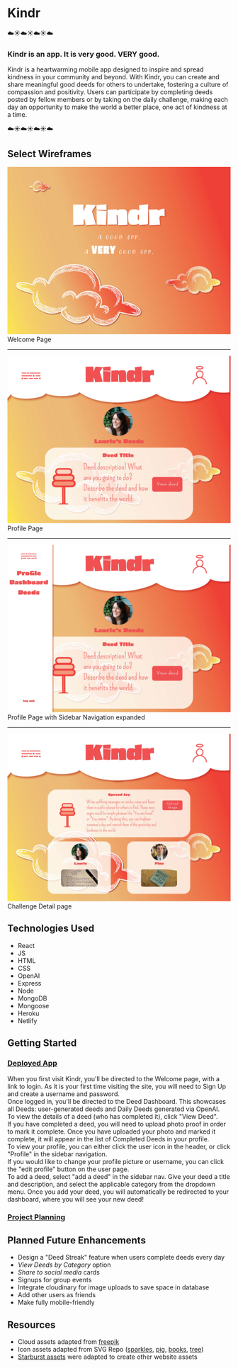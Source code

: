 # Kindr
☁️☀️☁️☀️☁️☀️☁️
### Kindr is an app. It is very good. VERY good.
Kindr is a heartwarming mobile app designed to inspire and spread kindness in your community and beyond. With Kindr, you can create and share meaningful good deeds for others to undertake, fostering a culture of compassion and positivity. Users can participate by completing deeds posted by fellow members or by taking on the daily challenge, making each day an opportunity to make the world a better place, one act of kindness at a time.

☁️☀️☁️☀️☁️☀️☁️

## Select Wireframes
![Desktop Homepage](wireframes/desktop-welcomepage.jpg)
Welcome Page
<hr>

![Profile Page](wireframes/profile-page.jpg)
Profile Page
<hr>

![Profile Page](wireframes/sidebar-expanded.jpg)
Profile Page with Sidebar Navigation expanded
<hr>

![Profile Page](wireframes/show-challenge.jpg)
Challenge Detail page


## Technologies Used
- React
- JS
- HTML
- CSS
- OpenAI
- Express
- Node
- MongoDB
- Mongoose
- Heroku
- Netlify


## Getting Started
### [Deployed App](https://graceful-pixie-5234dd.netlify.app)
When you first visit Kindr, you'll be directed to the Welcome page, with a link to login. As it is your first time visiting the site, you will need to Sign Up and create a username and password. <br>
Once logged in, you'll be directed to the Deed Dashboard. This showcases all Deeds: user-generated deeds and Daily Deeds generated via OpenAI. <br>
To view the details of a deed (who has completed it), click "View Deed". <br>
If you have completed a deed, you will need to upload photo proof in order to mark it complete. Once you have uploaded your photo and marked it complete, it will appear in the list of Completed Deeds in your profile. <br>
To view your profile, you can either click the user icon in the header, or click "Profile" in the sidebar navigation. <br>
If you would like to change your profile picture or username, you can click the "edit profile" button on the user page. <br>
To add a deed, select "add a deed" in the sidebar nav. Give your deed a title and description, and select the applicable category from the dropdown menu. Once you add your deed, you will automatically be redirected to your dashboard, where you will see your new deed! <br>
### [Project Planning](https://docs.google.com/spreadsheets/d/1kXggdpVkpJB4srXLQ7oCzz-bO5aigSFOcm3LXgskZB4/edit?usp=sharing)
## Planned Future Enhancements
- Design a "Deed Streak" feature when users complete deeds every day
- *View Deeds by Category* option
- *Share to social media* cards
- Signups for group events
- Integrate cloudinary for image uploads to save space in database
- Add other users as friends
- Make fully mobile-friendly

## Resources
- Cloud assets adapted from [freepik](https://www.freepik.com/free-vector/hand-drawn-style-cloud-collection_16135259.htm)
- Icon assets adapted from SVG Repo ([sparkles](https://www.svgrepo.com/svg/400756/sparkles), [pig](https://www.svgrepo.com/svg/481669/pig-illustration), [books](https://www.svgrepo.com/svg/383225/education-books-apple), [tree](https://www.svgrepo.com/svg/427554/nature-plant-tree))
- [Starburst assets](https://www.freepik.com/free-vector/linear-flat-sunburst-collection_15694439.htm) were adapted to create other website assets
